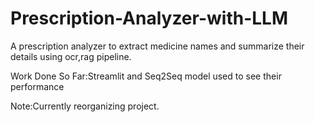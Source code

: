 # Prescription-Analyzer-with-LLM
A prescription analyzer to extract medicine names and summarize their details using ocr,rag pipeline.

Work Done So Far:Streamlit and Seq2Seq model used to see their performance

Note:Currently reorganizing project.
